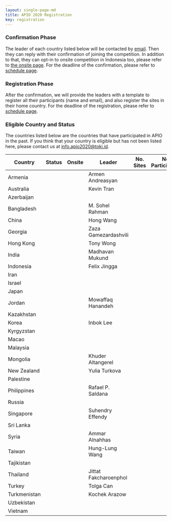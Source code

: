 ```yaml
---
layout: single-page-md
title: APIO 2020 Registration
key: registration
---
```


### Confirmation Phase
The leader of each country listed below will be contacted by [email](mailto:info.apio2020@iatoki.id).
Then they can reply with their confirmation of joining the competition.
In addition to that, they can opt-in to onsite competition in Indonesia too, please refer to [the onsite page](onsite#registration-for-onsite-contest).
For the deadline of the confirmation, please refer to [schedule page](schedule).

### Registration Phase
After the confirmation, we will provide the leaders with a template to register all their participants (name and email), and also register the sites in their home country.
For the deadline of the registration, please refer to [schedule page](schedule).

### Eligible Country and Status
The countries listed below are the countries that have participated in APIO in the past.
If you think that your country is eligible but has not been listed here, please contact us at [info.apio2020@toki.id](mailto:info.apio2020@toki.id).

| Country | Status | Onsite | Leader | No. Sites | No. Participants |
|---------|--------|--------|--------|-----------|------------------|
| Armenia      | <span class="status-cc"></span> |  | Armen Andreasyan |
| Australia    | <span class="status-cc"></span> |  | Kevin Tran |
| Azerbaijan   | <span class="status-nc"></span> |
| Bangladesh   | <span class="status-cc"></span> |  | M. Sohel Rahman |
| China        | <span class="status-co"></span> | <span class="onsite-no"></span> | Hong Wang |
| Georgia      | <span class="status-co"></span> | <span class="onsite-no"></span> | Zaza Gamezardashvili |
| Hong Kong    | <span class="status-cc"></span> |  | Tony Wong |
| India        | <span class="status-cc"></span> |  | Madhavan Mukund |
| Indonesia    | <span class="status-co"></span> | <span class="onsite-yes"></span> | Felix Jingga |
| Iran         | <span class="status-nc"></span> |
| Israel       | <span class="status-nc"></span> |
| Japan        | <span class="status-nc"></span> |
| Jordan       | <span class="status-cc"></span> |  | Mowaffaq Hanandeh |
| Kazakhstan   | <span class="status-nc"></span> |
| Korea        | <span class="status-co"></span> | <span class="onsite-no"></span> | Inbok Lee |
| Kyrgyzstan   | <span class="status-nc"></span> |
| Macao        | <span class="status-nc"></span> |
| Malaysia     | <span class="status-nc"></span> |
| Mongolia     | <span class="status-cc"></span> |  | Khuder Altangerel |
| New Zealand  | <span class="status-co"></span> | <span class="onsite-no"></span> | Yulia Turkova |
| Palestine    | <span class="status-nc"></span> |
| Philippines  | <span class="status-cc"></span> |  | Rafael P. Saldana |
| Russia       | <span class="status-nc"></span> |
| Singapore    | <span class="status-co"></span> | <span class="onsite-yes"></span> | Suhendry Effendy |
| Sri Lanka    | <span class="status-nc"></span> |
| Syria        | <span class="status-cc"></span> |  | Ammar Alnahhas |
| Taiwan       | <span class="status-cc"></span> |  | Hung-Lung Wang |
| Tajikistan   | <span class="status-nc"></span> |
| Thailand     | <span class="status-cc"></span> |  | Jittat Fakcharoenphol |
| Turkey       | <span class="status-co"></span> | <span class="onsite-no"></span> | Tolga Can |
| Turkmenistan | <span class="status-co"></span> | <span class="onsite-no"></span> | Kochek Arazow |
| Uzbekistan   | <span class="status-nc"></span> |
| Vietnam      | <span class="status-nc"></span> |

